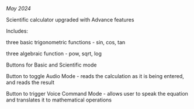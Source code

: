 _May 2024_

Scientific calculator upgraded with Advance features


Includes:

three basic trigonometric functions - sin, cos, tan

three algebraic function - pow, sqrt, log

Buttons for Basic and Scientific mode

Button to toggle Audio Mode - reads the calculation as it is being entered, and reads the result

Button to trigger Voice Command Mode - allows user to speak the equation and translates it to mathematical operations
